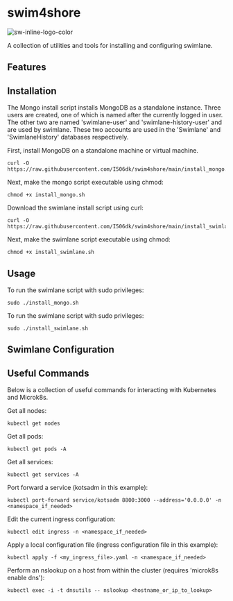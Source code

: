 # swim4shore

![sw-inline-logo-color](https://github.com/I506dk/swim4shore/assets/33561466/4d9bb750-e136-4bed-9ce3-ab0312c0854a)

A collection of utilities and tools for installing and configuring swimlane.

## Features

## Installation

The Mongo install script installs MongoDB as a standalone instance. Three users are created, one of which is named after the currently logged in user. The other two are named 'swimlane-user' and 'swimlane-history-user' and are used by swimlane. These two accounts are used in the 'Swimlane' and 'SwimlaneHistory' databases respectively.

First, install MongoDB on a standalone machine or virtual machine.
```
curl -O https://raw.githubusercontent.com/I506dk/swim4shore/main/install_mongo.sh
```
Next, make the mongo script executable using chmod:
```
chmod +x install_mongo.sh
```

Download the swimlane install script using curl:
```
curl -O https://raw.githubusercontent.com/I506dk/swim4shore/main/install_swimlane.sh
```
Next, make the swimlane script executable using chmod:
```
chmod +x install_swimlane.sh
```

## Usage

To run the swimlane script with sudo privileges:
```
sudo ./install_mongo.sh
```
To run the swimlane script with sudo privileges:
```
sudo ./install_swimlane.sh
```

## Swimlane Configuration


## Useful Commands
Below is a collection of useful commands for interacting with Kubernetes and Microk8s.

Get all nodes:
```
kubectl get nodes
```
Get all pods:
```
kubectl get pods -A
```
Get all services:
```
kubectl get services -A
```
Port forward a service (kotsadm in this example):
```
kubectl port-forward service/kotsadm 8800:3000 --address='0.0.0.0' -n <namespace_if_needed> 
```
Edit the current ingress configuration:
```
kubectl edit ingress -n <namespace_if_needed>
```
Apply a local configuration file (ingress configuration file in this example):
```
kubectl apply -f <my_ingress_file>.yaml -n <namespace_if_needed>
```
Perform an nslookup on a host from within the cluster (requires 'microk8s enable dns'):
```
kubectl exec -i -t dnsutils -- nslookup <hostname_or_ip_to_lookup>
```
